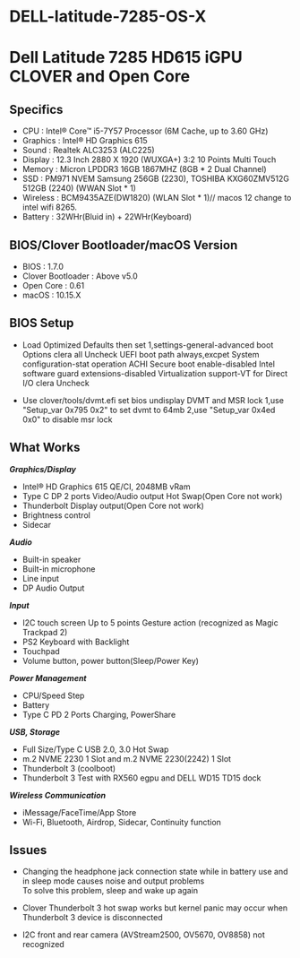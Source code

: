 # DELL-latitude-7285-OS-X
# Dell Latitude 7285 HD615 iGPU CLOVER and Open Core

## Specifics

- CPU : Intel® Core™ i5-7Y57 Processor (6M Cache, up to 3.60 GHz)
- Graphics : Intel® HD Graphics 615
- Sound : Realtek ALC3253 (ALC225)
- Display : 12.3 Inch 2880 X 1920 (WUXGA+) 3:2 10 Points Multi Touch
- Memory : Micron LPDDR3 16GB 1867MHZ (8GB * 2 Dual Channel)
- SSD : PM971 NVEM Samsung 256GB (2230), TOSHIBA KXG60ZMV512G 512GB (2240) (WWAN Slot * 1)
- Wireless : BCM9435AZE(DW1820) (WLAN Slot * 1)// macos 12 change to intel wifi 8265.
- Battery : 32WHr(Bluid in) + 22WHr(Keyboard) 


## BIOS/Clover Bootloader/macOS Version

- BIOS : 1.7.0
- Clover Bootloader : Above v5.0
- Open Core : 0.61
- macOS : 10.15.X


## BIOS Setup

- Load Optimized Defaults then set 
    1,settings-general-advanced boot Options clera all Uncheck
                      UEFI boot path always,excpet
              System configuration-stat operation ACHI
              Secure boot enable-disabled
              Intel software guard extensions-disabled
              Virtualization support-VT for Direct I/O clera Uncheck

- Use clover/tools/dvmt.efi set bios undisplay DVMT and MSR lock
  1,use "Setup_var 0x795 0x2" to set dvmt to 64mb
  2,use "Setup_var 0x4ed 0x0" to disable msr lock



## What Works

***Graphics/Display***
- Intel® HD Graphics 615 QE/CI, 2048MB vRam
- Type C DP 2 ports Video/Audio output Hot Swap(Open Core not work)
- Thunderbolt Display output(Open Core not work)
- Brightness control
- Sidecar

***Audio***
- Built-in speaker
- Built-in microphone
- Line input
- DP Audio Output

***Input***
- I2C touch screen Up to 5 points Gesture action (recognized as Magic Trackpad 2)
- PS2 Keyboard with Backlight
- Touchpad 
- Volume button,  power button(Sleep/Power Key)

***Power Management***
- CPU/Speed Step
- Battery
- Type C PD 2 Ports Charging, PowerShare

***USB, Storage***
- Full Size/Type C USB 2.0, 3.0 Hot Swap
- m.2 NVME 2230 1 Slot and m.2 NVME 2230(2242) 1 Slot
- Thunderbolt 3 (coolboot)
- Thunderbolt 3 Test with RX560 egpu and DELL WD15 TD15 dock

***Wireless Communication***
- iMessage/FaceTime/App Store
- Wi-Fi, Bluetooth, Airdrop, Sidecar, Continuity function


## Issues

- Changing the headphone jack connection state while in battery use and in sleep mode causes noise and output problems  
  To solve this problem, sleep and wake up again

- Clover Thunderbolt 3 hot swap works but kernel panic may occur when Thunderbolt 3 device is disconnected


- I2C front and rear camera (AVStream2500, OV5670, OV8858) not recognized


